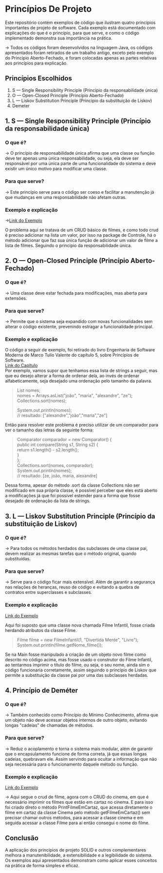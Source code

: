 # Princípios De Projeto

Este repositório contém exemplos de código que ilustram quatro princípios importantes de projeto de software. Cada exemplo está documentado com explicações do que é o princípio, para que serve, e como o código implementado demonstra sua importância na prática.

-> Todos os códigos foram desenvolvidos na linguagem Java, os códigos apresentados foram retirados de um trabalho antigo, exceto pelo exemplo do Princípio Aberto-Fechado, e foram colocadas apenas as partes relativas aos princípios para explicação.

## Princípios Escolhidos

1. S — Single Responsibility Principle (Princípio da responsabilidade única)
2. O — Open-Closed Principle (Princípio Aberto-Fechado)
3. L — Liskov Substitution Principle (Princípio da substituição de Liskov)
4. Demeter 

## 1.  S — Single Responsibility Principle (Princípio da responsabilidade única)
### O que é? 
-> O princípio de responsabilidade única afirma que uma classe ou função deve ter apenas uma única responsabilidade, ou seja, ela deve ser responsável por uma única parte de uma funcionalidade do sistema e deve existir um único motivo para modificar uma classe.
### Para que serve?
-> Este princípio serve para o código ser coeso e facilitar a manutenção já que mudanças em uma responsabilidade não afetam outras.

### Exemplo e explicação

->[Link do Exemplo](https://github.com/luizabasseto/PrincipiosDeProjeto/blob/8fcf3a53daa25d052552afe0c9c103eaa6a2137d/Code_PrincipiosProjetos/src/Controle/ControleFilme.java#L23C5-L26C1)

O problema aqui se tratava de um CRUD básico de filmes, e como todo crud é preciso adicionar na lista um valor, por isso na package de Controle, há o método adicionar que faz sua única função de adicionar um valor de filme  a lista de filmes. Seguindo o princípio da responsabilidade única.

## 2. O — Open-Closed Principle (Princípio Aberto-Fechado)

### O que é?
-> Uma classe deve estar fechada para modificações, mas aberta para extensões.

### Para que serve?
-> Permite que o sistema seja expandido com novas funcionalidades sem alterar o código existente, prevenindo estragar a funcionalidade principal.

### Exemplo e explicação
O código a seguir de exemplo, foi retirado do livro Engenharia de Software Moderna de Marco Tulio Valente do capítulo 5, sobre Princípios de Software.\
[Link do Capítulo](https://engsoftmoderna.info/cap5.html)\
Por exemplo, vamos supor que tenhamos essa lista de strings a seguir, mas que eu desejo alterar a forma de ordenar dela, ao invés de ordenar alfabeticamente, seja desejado uma ordenação pelo tamanho da palavra.
>List<String> nomes;\
>nomes = Arrays.asList("joão", "maria", "alexandre", "ze");\
>Collections.sort(nomes);
>
>System.out.println(nomes);\
>// resultado: ["alexandre","joão","maria","ze"]

Então para resolver este problema é preciso utilizar de um comparador para ver o tamanho das letras da seguinte forma: 
>Comparator<String> comparador = new Comparator<String>() {\
>  public int compare(String s1, String s2) {\
>    return s1.length() - s2.length();\
>  }\
>};\
>Collections.sort(nomes, comparador);\
>System.out.println(nomes);\
>// resultado: [ze, joão, maria, alexandre]

Dessa forma, apesar do método .sort da classe Collections não ser modificado em sua própria classe, é possível perceber que eles está aberto a modificações já que foi possível estender para a forma que fosse desejado de ordenação da lista de strings.

## 3. L — Liskov Substitution Principle (Princípio da substituição de Liskov)

### O que é?
->  Para todos os métodos herdados das subclasses de uma classe pai, devem realizar as mesmas tarefas que o método original, quando substituídas.

### Para que serve?
-> Serve para o código ficar mais extensível. Além de garantir a segurança nas relações de heranças, reuso de código e evitando a quebra de contratos entre superclasses e subclasses.

### Exemplo e explicação

[Link do Exemplo](Code_PrincipiosProjetos/src/Entidade/FilmeInfantil.java)

Aqui foi suposto que uma classe nova chamada Filme Infantil, fosse criada herdando atributos da classe Filme.

>Filme filme = new FilmeInfantil(1, "Divertida Mente", "Livre");\
>System.out.println(filme.getNome_filme());
 
Se na Main fosse manipulado a criação de um objeto novo filme como descrito no código acima, mas fosse usado o construtor do Filme Infantil, ao tentarmos imprimir o título do filme, ou seja, o seu nome, ainda sim o código funcionaria corretamente, assim seguindo o princípio de Liskov que permite a substituição da classe pai por uma das subclasses herdadas.

## 4. Princípio de Deméter

### O que é?
-> Também conhecido como Princípio do Mínimo Conhecimento, afirma que um objeto não deve acessar objetos internos de outro objeto, evitando longas "cadeias" de chamadas de métodos.

### Para que serve?
-> Reduz o acoplamento e torna o sistema mais modular, além de garantir que o encapsulamento funcione de forma correta, já que essas longas cadeias, quebravam ele. Assim servindo para ocultar a informação que não seja necessária para o funcionamento daquele método ou função.

### Exemplo e explicação

[Link do Exemplo](https://github.com/luizabasseto/PrincipiosDeProjeto/blob/db22c93923aafc0631dd38b0716ce5b6ada954c7/Code_PrincipiosProjetos/src/Entidade/Cinema.java#L22-L24)

-> Aqui segue o crud de filme, agora com o CRUD do cinema, em que é necessário imprimir os filmes que estão em cartaz no cinema. E para isso foi criado direto o método PrintFilmeEmCartaz, que acessa diretamente o filme em cartaz da classe Cinema pelo método getFilmeEmCartaz() sem precisar chamar outros métodos, para acessar a classe cinema e em seguida acessar a classe Filme para aí então consegui o nome do filme.

## Conclusão
A aplicação dos princípios de projeto SOLID e outros complementares melhora a manutenibilidade, a extensibilidade e a legibilidade do sistema. Os exemplos aqui apresentados demonstram como aplicar esses conceitos na prática de forma simples e eficaz.
